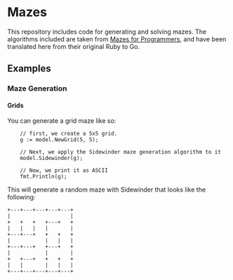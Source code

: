 # Mazes

This repository includes code for generating and solving mazes. The algorithms
included are taken from [Mazes for Programmers](https://pragprog.com/book/jbmaze/mazes-for-programmers),
and have been translated here from their original Ruby to Go.

## Examples

### Maze Generation

#### Grids

You can generate a grid maze like so:

```golang
    // first, we create a 5x5 grid.
    g := model.NewGrid(5, 5);

    // Next, we apply the Sidewinder maze generation algorithm to it
    model.Sidewinder(g);

    // Now, we print it as ASCII
    fmt.Println(g);
```

This will generate a random maze with Sidewinder that looks like the following:

```
+---+---+---+---+---+
|                   |
+   +   +   +---+   +
|   |   |   |       |
+---+---+   +   +   +
|           |   |   |
+---+---+   +---+   +
|           |       |
+   +---+   +   +   +
|   |       |   |   |
+---+---+---+---+---+
```

